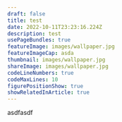 ```yaml
---
draft: false
title: test
date: 2022-10-11T23:23:16.224Z
description: test
usePageBundles: true
featureImage: images/wallpaper.jpg
featureImageCap: asda
thumbnail: images/wallpaper.jpg
shareImage: images/wallpaper.jpg
codeLineNumbers: true
codeMaxLines: 10
figurePositionShow: true
showRelatedInArticle: true
---
```

asdfasdf